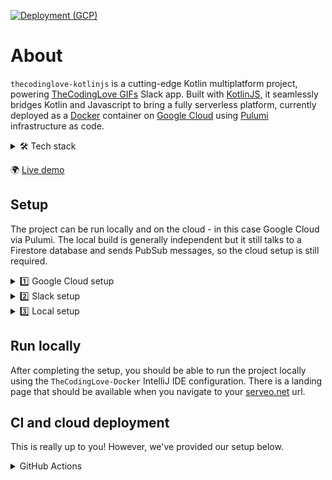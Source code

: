 [![Deployment (GCP)](https://github.com/gchristov/thecodinglove-kotlinjs/actions/workflows/deploy.yml/badge.svg)](https://github.com/gchristov/thecodinglove-kotlinjs/actions/workflows/deploy.yml)

# About

`thecodinglove-kotlinjs` is a cutting-edge Kotlin multiplatform project, powering [TheCodingLove GIFs](https://slack.com/apps/AFNEWBNFN) Slack app. Built with [KotlinJS](https://kotlinlang.org/docs/js-overview.html), it seamlessly bridges Kotlin and Javascript to bring a fully serverless platform, currently deployed as a [Docker](https://www.docker.com/) container on [Google Cloud](https://cloud.google.com/run) using [Pulumi](https://www.pulumi.com/) infrastructure as code.

<details>
  <summary>🛠 Tech stack</summary>

- [Hexagon architecture](https://en.m.wikipedia.org/wiki/Hexagonal_architecture_(software)) - implemented as domain, adapter and service sub-projects for each microservice
- [KotlinJS](https://kotlinlang.org/docs/js-overview.html) - NodeJS transpiling
- [PubSub](https://cloud.google.com/pubsub) - event-driven messaging
- [Firestore](https://firebase.google.com/docs/firestore) - NoSQL database
- [Docker](https://www.docker.com/) - containerised deployment
- [Cloud Run](https://cloud.google.com/run) - serverless deployment of containers
- [Cloud Scheduler](https://cloud.google.com/scheduler) - cron jobs
- [GitHub Actions](https://github.com/features/actions) - CI automation
- [Pulumi](https://www.pulumi.com/) - infrastructure as code
- [nginx](https://nginx.org/) - API reverse proxy
</details>

🌍 [Live demo](https://thecodinglove.crowdstandout.com)

## Setup

The project can be run locally and on the cloud - in this case Google Cloud via Pulumi. The local build is generally independent but it still talks to a Firestore database and sends PubSub messages, so the cloud setup is still required.

<details>
  <summary>1️⃣ Google Cloud setup</summary>

1. Create a new Google Cloud project.
2. Create a Service Account for the infrastructure as code setup with the following roles:
   - `Artifact Registry Administrator`
   - `Firebase Admin`
   - `Service Account User`
   - `Service Usage Admin`
   - `Pub/Sub Admin`
   - `Cloud Scheduler Admin`
   - (Optional) If you're specifying a custom domain mapping, as we are, [verify domain ownership and add your service account as owner](https://search.google.com/search-console).
3. Export a JSON API key for your Service Account and call it `credentials-gcp-infra.json`.
4. [Signup and Install Pulumi](https://www.pulumi.com/docs/clouds/gcp/get-started/begin/#install-pulumi).
5. Create a Pulumi access token and login locally using `pulumi login`.
6. Create a new empty folder under the root of the project, called `infra` and `cd` into it.
7. Create an empty Pulumi project with no resources using the `pulumi new` command and follow the instructions:
   - you can use the prompt `Empty project with no resources` for Pulumi AI
   - you can use `prod` as your stack name
8. Replace the created `Pulumi.yaml` file with the one from the existing `pulumi` folder, preserving the original `name` and paste the Service Account JSON API key file there too.
9. Setup Pulumi with your Google Cloud project ID and credentials:
   - `pulumi config set gcp:credentials credentials-gcp-infra.json`
   - `pulumi config set gcp:project GCP_PROJECT_ID`
10. Run `pulumi up` to automatically create the required project infrastructure.
11. Find your new `firebase-adminsdk` Service Account and give it the following additional roles:
   - `Pub/Sub Publisher`, for publishing messages to PubSub topics
12. Export a JSON API key for your `firebase-adminsdk` Service Account and call it `credentials-gcp-app.json` - the app will need it later.
</details>

<details>
  <summary>2️⃣ Slack setup</summary>

The project powers an [existing Slack app](https://slack.com/apps/AFNEWBNFN), so you'll need one in order to run it. 

1. Create a new Slack app.
2. You will need an SSH tunnel to your localhost for Slack's APIs. You can use [serveo.net](http://serveo.net) for free and configure it with this command `ssh -R YOUR_DOMAIN.serveo.net:80:localhost:3000 serveo.net`.
3. Point the following Slack features to the relevant project APIs that know how to respond to them using the url you used for [serveo.net](http://serveo.net):
   - [Slash commands](https://api.slack.com/slash-commands) -> `YOUR_DOMAIN.serveo.net/api/slack/slash`
   - [OAuth](https://api.slack.com/authentication/oauth-v2) -> `YOUR_DOMAIN.serveo.net/api/slack/auth`
   - [Events](http://api.slack.com/events-api) -> `YOUR_DOMAIN.serveo.net/api/slack/event`
   - [Interactivity](https://api.slack.com/messaging/interactivity) -> `YOUR_DOMAIN.serveo.net/api/slack/interactivity`
4. Note down your `Slack Client ID`, `Secret` and `Signing Secret`.
</details>

<details>
  <summary>3️⃣ Local setup</summary>

1. [Install Docker Desktop](https://docs.docker.com/get-started/) and start it up. No additional configuration is required as the project uses Docker Compose to run locally. Checkout the `docker` folder for the setup.
2. [Install IntelliJ](https://www.jetbrains.com/help/idea/installation-guide.html). This project has been tested with `IntelliJ IDEA 2023.2.5`.
3. Clone the repository and open the project with IntelliJ.
4. Create a Slack channel to receive server error messages and monitoring updates. The project is configured to post all unhandled `Throwable`s to that channel. We use the [Incoming Webhooks](https://slack.com/apps/A0F7XDUAZ-incoming-webhooks) app.
5. Create a `env.properties` file at the root of the project with the following contents:
```
SLACK_SIGNING_SECRET=YOUR_SLACK_SIGNING_SECRET
SLACK_REQUEST_VERIFICATION_ENABLED=true|false
SLACK_CLIENT_ID=YOUR_SLACK_CLIENT_ID
SLACK_CLIENT_SECRET=YOUR_SLACK_CLIENT_SECRET
SLACK_INTERACTIVITY_PUBSUB_TOPIC=TOPIC_NAME
SLACK_SLASH_COMMAND_PUBSUB_TOPIC=TOPIC_NAME
SLACK_MONITORING_URL=YOUR_SLACK_MONITORING_URL
SEARCH_PRELOAD_PUBSUB_TOPIC=TOPIC_NAME
```
6. Copy the `credentials-gcp-app.json` Service Account JSON API key to the root project folder.
</details>

## Run locally

After completing the setup, you should be able to run the project locally using the `TheCodingLove-Docker` IntelliJ IDE configuration. There is a landing page that should be available when you navigate to your [serveo.net](http://serveo.net) url.

## CI and cloud deployment

This is really up to you! However, we've provided our setup below.

<details>
  <summary>GitHub Actions</summary>

The project is configured to build with [GitHub Actions](https://github.com/features/actions). Checkout the `.github` folder for the workflows. Follow these steps to configure the CI environment:

1. Add your Pulumi access token as a [GitHub encrypted secret](https://docs.github.com/actions/automating-your-workflow-with-github-actions/creating-and-using-encrypted-secrets) with the name `PULUMI_ACCESS_TOKEN`.
2. Each of the variables defined in `env.properties` above should be exposed as GitHub encrypted secrets under the same names.
3. Add an additional `GCP_SA_KEY_INFRA` GitHub encrypted secret, containing the raw JSON API key for the above infrastructure as code Service Account.
4. Add an additional `GCP_SA_KEY_APP` GitHub encrypted secret, containing the raw JSON API key for the `firebase-adminsdk` Service Account.
5. (Optional) Install the [Pulumi GitHub app](https://www.pulumi.com/docs/using-pulumi/continuous-delivery/github-app/) to get automated summaries of your infrastructure as code changes directly on your PR.

Once this is done:
   - opening pull requests against the repo will trigger build/test checks as well as infrastructure changes preview
   - merging pull requests to the main branch deploys the app and any infrastructure changes to Google Cloud
</details>
